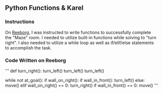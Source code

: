 ## Python Functions & Karel

### Instructions

On [Reeborg](https://reeborg.ca/reeborg.html?lang=en&mode=python&menu=worlds%2Fmenus%2Freeborg_intro_en.json&name=Maze&url=worlds%2Ftutorial_en%2Fmaze1.json), I was instructed to write functions to successfully complete the "Maze" room. I needed to utilize built-in functions while solving to "turn right". I also needed to utilize a while loop as well as if/elif/else statements to accomplish the task.

### Code Written on Reeborg

'''
def turn_right():
    turn_left()
    turn_left()
    turn_left()
    
while not at_goal():
    if wall_on_right():
        if wall_in_front():
            turn_left()
        else:
            move()
    elif wall_on_right() == 0:
        turn_right()
        if wall_in_front() == 0:
            move()
'''